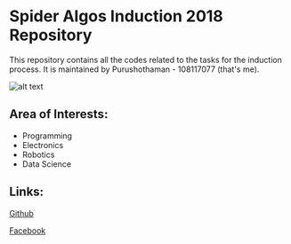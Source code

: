 # Spider Algos Induction 2018 Repository

This repository contains all the codes related to the tasks for the induction process. It is maintained by Purushothaman - 108117077 (that's me). 

![alt text](http://images5.fanpop.com/image/photos/25400000/Batman-movies-and-cars-25487254-1680-1050.jpg "Logo Title Text 1")

## Area of Interests:

* Programming
* Electronics
* Robotics
* Data Science

## Links:

[Github](https://github.com/D4RK3RKN16H7)

[Facebook](https://www.facebook.com/arduino.purushoth) 
